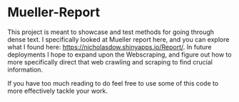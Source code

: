 # Mueller-Report

This project is meant to showcase and test methods for going through dense text. I specifically looked at Mueller report here, and you can explore what I found here: https://nicholasdow.shinyapps.io/Report/. In future deployments I hope to expand upon the Webscraping, and figure out how to more specifically direct that web crawling and scraping to find crucial information. 

If you have too much reading to do feel free to use some of this code to more effectively tackle your work.
